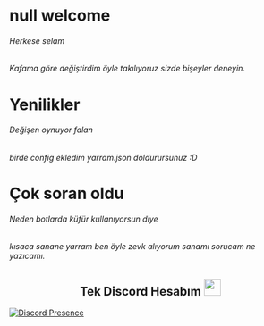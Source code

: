 # null welcome

###### Herkese selam
###### Kafama göre değiştirdim öyle takılıyoruz sizde bişeyler deneyin.
# Yenilikler
###### Değişen oynuyor falan
###### birde config ekledim yarram.json doldurursunuz :D

# Çok soran oldu

###### Neden botlarda küfür kullanıyorsun diye 
###### kısaca sanane yarram ben öyle zevk alıyorum sanamı sorucam ne yazıcamı.

<h2 align="center">Tek Discord Hesabım <img src="https://raw.githubusercontent.com/iampavangandhi/iampavangandhi/master/gifs/Hi.gif" width="30px"> </h2>

[![Discord Presence](https://lanyard-profile-readme.vercel.app/api/311625016276025364?hideDiscrim=true)](https://discord.com/users/311625016276025364)
